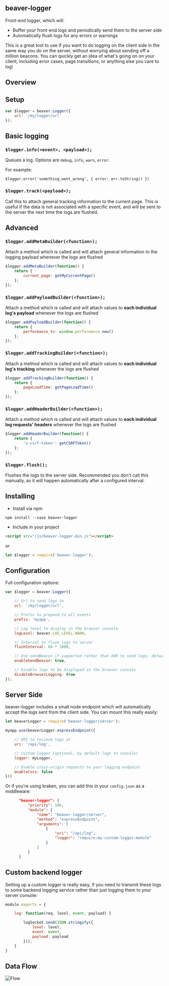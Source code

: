 beaver-logger
------------

Front-end logger, which will:

- Buffer your front-end logs and periodically send them to the server side
- Automatically flush logs for any errors or warnings

This is a great tool to use if you want to do logging on the client side in the same way you do on the server, without worrying about sending off a million beacons. You can quickly get an idea of what's going on on your client, including error cases, page transitions, or anything else you care to log!

Overview
---------

## Setup

```javascript
var $logger = beaver.Logger({
    url: '/my/logger/url'
});
```

## Basic logging

### `$logger.info(<event>, <payload>);`

Queues a log. Options are `debug`, `info`, `warn`, `error`.

For example:

`$logger.error('something_went_wrong', { error: err.toString() })`

### `$logger.track(<payload>);`

Call this to attach general tracking information to the current page. This is useful if the data is not associated with a specific event, and will be sent to the server the next time the logs are flushed.

## Advanced

### `$logger.addMetaBuilder(<function>);`

Attach a method which is called and will attach general information to the logging payload whenever the logs are flushed

```javascript
$logger.addMetaBuilder(function() {
    return {
        current_page: getMyCurrentPage()
    };
});
```

### `$logger.addPayloadBuilder(<function>);`

Attach a method which is called and will attach values to **each individual log's payload** whenever the logs are flushed

```javascript
$logger.addPayloadBuilder(function() {
    return {
        performance_ts: window.performance.now()
    };
});
```

### `$logger.addTrackingBuilder(<function>);`

Attach a method which is called and will attach values to **each individual log's tracking** whenever the logs are flushed

```javascript
$logger.addTrackingBuilder(function() {
    return {
        pageLoadTime: getPageLoadTime()
    };
});
```

### `$logger.addHeaderBuilder(<function>);`

Attach a method which is called and will attach values to **each individual log requests' headers** whenever the logs are flushed

```javascript
$logger.addHeaderBuilder(function() {
    return {
        'x-csrf-token': getCSRFToken()
    };
});
```

### `$logger.flush();`

Flushes the logs to the server side. Recommended you don't call this manually, as it will happen automatically after a configured interval.


Installing
----------

- Install via npm

`npm install --save beaver-logger`

- Include in your project

```html
<script src="/js/beaver-logger.min.js"></script>
```

or

```javascript
let $logger = require('beaver-logger');
```


Configuration
-------------

Full configuration options:

```javascript
var $logger = beaver.Logger({

    // Url to send logs to
    url: '/my/logger/url',

    // Prefix to prepend to all events
    prefix: 'myapp',

    // Log level to display in the browser console
    logLevel: beaver.LOG_LEVEL.WARN,

    // Interval to flush logs to server
    flushInterval: 60 * 1000,

    // Use sendBeacon if supported rather than XHR to send logs; defaults to false
    enableSendBeacon: true,

    // Disable logs to be displayed in the browser console
    disableBrowserLogging: true
});
```

Server Side
-----------

beaver-logger includes a small node endpoint which will automatically accept the logs sent from the client side. You can mount this really easily:

```javascript
let beaverLogger = require('beaver-logger/server');

myapp.use(beaverLogger.expressEndpoint({

    // URI to recieve logs at
    uri: '/api/log',

    // Custom logger (optional, by default logs to console)
    logger: myLogger,

    // Enable cross-origin requests to your logging endpoint
    enableCors: false
}))
```

Or if you're using kraken, you can add this in your `config.json` as a middleware:

```json
      "beaver-logger": {
          "priority": 106,
          "module": {
              "name": "beaver-logger/server",
              "method": "expressEndpoint",
              "arguments": [
                  {
                      "uri": "/api/log",
                      "logger": "require:my-custom-logger-module"
                  }
              ]
          }
      }
```

Custom backend logger
---------------------

Setting up a custom logger is really easy, if you need to transmit these logs to some backend logging service rather than just logging them to your server console:

```javascript
module.exports = {

    log: function(req, level, event, payload) {

        logSocket.send(JSON.stringify({
            level: level,
            event: event,
            payload: payload
        }));
    }
}
```


Data Flow
---------

![Flow](/flow.png?raw=true)
